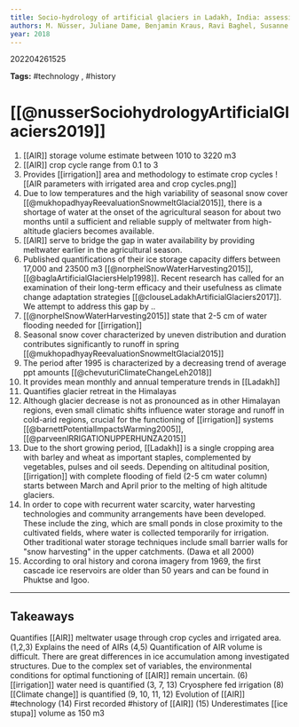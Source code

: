 ```yaml
---
title: Socio-hydrology of artificial glaciers in Ladakh, India: assessing adaptive strategies in a changing cryosphere
authors: M. Nüsser, Juliane Dame, Benjamin Kraus, Ravi Baghel, Susanne Schmidt
year: 2018
---
```


202204261525

**Tags:** #technology , #history

# [[@nusserSociohydrologyArtificialGlaciers2019]]
1. [[AIR]] storage volume estimate between 1010 to 3220 m3
2. [[AIR]] crop cycle range from 0.1 to 3
3. Provides [[irrigation]] area and methodology to estimate crop cycles
![[AIR parameters with irrigated area and crop cycles.png]]
4. Due to low temperatures and the high variability of seasonal snow cover [[@mukhopadhyayReevaluationSnowmeltGlacial2015]], there is a shortage of water at the onset of the agricultural season for about two months until a sufficient and reliable supply of meltwater from high-altitude glaciers becomes available.
5. [[AIR]] serve to bridge the gap in water availability by providing meltwater earlier in the agricultural season.
6. Published quantifications of their ice storage capacity differs between 17,000 and 23500 m3 [[@norphelSnowWaterHarvesting2015]], [[@baglaArtificialGlaciersHelp1998]]. Recent research has called for an examination of their long-term efficacy and their usefulness as climate change adaptation strategies [[@clouseLadakhArtificialGlaciers2017]]. We attempt to address this gap by ..
7. [[@norphelSnowWaterHarvesting2015]] state that 2-5 cm of water flooding needed for  [[irrigation]]
8. Seasonal snow cover characterized by uneven distribution and duration contributes significantly to runoff in spring [[@mukhopadhyayReevaluationSnowmeltGlacial2015]] 
9. The period after 1995 is characterized by a decreasing trend of average ppt amounts [[@chevuturiClimateChangeLeh2018]]
10. It provides mean monthly and annual temperature trends in [[Ladakh]]
11. Quantifies glacier retreat in the Himalayas
12. Although glacier decrease is not as pronounced as in other Himalayan regions, even small climatic shifts influence water storage and runoff in cold-arid regions, crucial for the functioning of [[irrigation]] systems  [[@barnettPotentialImpactsWarming2005]], [[@parveenIRRIGATIONUPPERHUNZA2015]]
13. Due to the short growing period, [[Ladakh]] is a single cropping area with barley and wheat as important staples, complemented by vegetables, pulses and oil seeds. Depending on altitudinal position, [[irrigation]] with complete flooding of field (2-5 cm water column) starts between March and April prior to the melting of high altitude glaciers.
14. In order to cope with recurrent water  scarcity, water harvesting technologies and community arrangements have been developed. These include the zing, which are small ponds in close proximity to the cultivated fields, where water is collected temporarily for irrigation. Other traditional water storage techniques include small barrier walls for "snow harvesting" in the upper catchments. (Dawa et all 2000)
15. According to oral history and corona imagery from 1969, the first cascade ice reservoirs are older than 50 years and can be found in Phuktse and Igoo.

---
## Takeaways 
Quantifies [[AIR]] meltwater usage through crop cycles and irrigated area. (1,2,3)
Explains the need of AIRs (4,5)
Quantification of AIR volume is difficult. There are great differences in ice accumulation among investigated structures. Due to the complex set of variables, the environmental conditions for optimal functioning of [[AIR]] remain uncertain. (6)
[[irrigation]] water need is quantified (3, 7, 13)
Cryosphere fed irrigation (8)
[[Climate change]] is quantified (9, 10, 11, 12)
Evolution of [[AIR]] #technology (14)
First recorded #history of [[AIR]] (15)
Underestimates [[ice stupa]] volume as 150 m3









